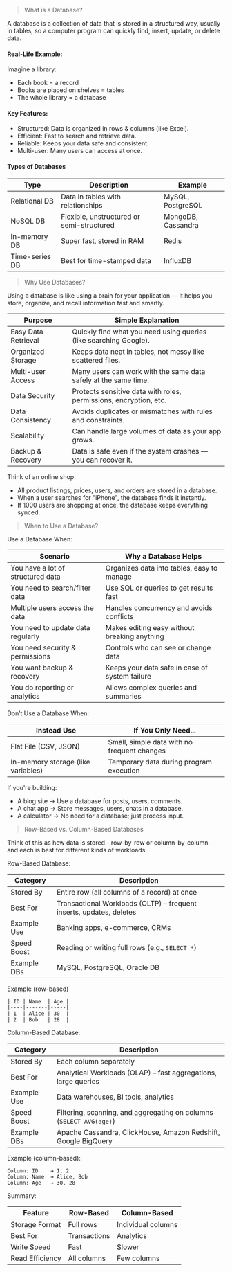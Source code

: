 > What is a Database?

A database is a collection of data that is stored in a structured way, usually in tables, so a computer program can quickly find, insert, update, or delete data.

#### Real-Life Example:

Imagine a library:

- Each book = a record
- Books are placed on shelves = tables
- The whole library = a database

#### Key Features:

- Structured: Data is organized in rows & columns (like Excel).
- Efficient: Fast to search and retrieve data.
- Reliable: Keeps your data safe and consistent.
- Multi-user: Many users can access at once.

#### Types of Databases

| Type          | Description                             | Example                 |
|---------------|-----------------------------------------|-------------------------|
| Relational DB | Data in tables with relationships       | MySQL, PostgreSQL       |
| NoSQL DB      | Flexible, unstructured or semi-structured | MongoDB, Cassandra      |
| In-memory DB  | Super fast, stored in RAM               | Redis                   |
| Time-series DB| Best for time-stamped data              | InfluxDB                |

> Why Use Databases?

Using a database is like using a brain for your application — it helps you store, organize, and recall information fast and smartly.

| Purpose             | Simple Explanation                                                   |
|---------------------|-----------------------------------------------------------------------|
| Easy Data Retrieval | Quickly find what you need using queries (like searching Google).     |
| Organized Storage   | Keeps data neat in tables, not messy like scattered files.            |
| Multi-user Access   | Many users can work with the same data safely at the same time.       |
| Data Security       | Protects sensitive data with roles, permissions, encryption, etc.     |
| Data Consistency    | Avoids duplicates or mismatches with rules and constraints.           |
| Scalability         | Can handle large volumes of data as your app grows.                   |
| Backup & Recovery   | Data is safe even if the system crashes — you can recover it.         |

Think of an online shop:

- All product listings, prices, users, and orders are stored in a database.
- When a user searches for "iPhone", the database finds it instantly.
- If 1000 users are shopping at once, the database keeps everything synced.

> When to Use a Database?

Use a Database When:

| Scenario                                | Why a Database Helps                                       |
|-----------------------------------------|-------------------------------------------------------------|
| You have a lot of structured data       | Organizes data into tables, easy to manage                 |
| You need to search/filter data          | Use SQL or queries to get results fast                     |
| Multiple users access the data          | Handles concurrency and avoids conflicts                   |
| You need to update data regularly       | Makes editing easy without breaking anything               |
| You need security & permissions         | Controls who can see or change data                        |
| You want backup & recovery              | Keeps your data safe in case of system failure             |
| You do reporting or analytics           | Allows complex queries and summaries                       |

Don’t Use a Database When:

| Instead Use                      | If You Only Need...                                  |
|----------------------------------|-------------------------------------------------------|
| Flat File (CSV, JSON)           | Small, simple data with no frequent changes          |
| In-memory storage (like variables) | Temporary data during program execution           |

If you're building:

- A blog site → Use a database for posts, users, comments.
- A chat app → Store messages, users, chats in a database.
- A calculator → No need for a database; just process input.

> Row-Based vs. Column-Based Databases

Think of this as how data is stored - row-by-row or column-by-column - and each is best for different kinds of workloads.

Row-Based Database:

| Category       | Description                                                                 |
|----------------|-----------------------------------------------------------------------------|
| Stored By      | Entire row (all columns of a record) at once                                |
| Best For       | Transactional Workloads (OLTP) – frequent inserts, updates, deletes         |
| Example Use    | Banking apps, e-commerce, CRMs                                              |
| Speed Boost    | Reading or writing full rows (e.g., `SELECT *`)                             |
| Example DBs    | MySQL, PostgreSQL, Oracle DB                                                |

Example (row-based)

```text
| ID | Name  | Age |
|----|-------|-----|
| 1  | Alice | 30  |
| 2  | Bob   | 28  |
```

Column-Based Database:

| Category       | Description                                                                 |
|----------------|-----------------------------------------------------------------------------|
| Stored By      | Each column separately                                                      |
| Best For       | Analytical Workloads (OLAP) – fast aggregations, large queries              |
| Example Use    | Data warehouses, BI tools, analytics                                        |
| Speed Boost    | Filtering, scanning, and aggregating on columns (`SELECT AVG(age)`)         |
| Example DBs    | Apache Cassandra, ClickHouse, Amazon Redshift, Google BigQuery             |

Example (column-based):

```text
Column: ID    → 1, 2  
Column: Name  → Alice, Bob  
Column: Age   → 30, 28
```

Summary:

| Feature         | Row-Based       | Column-Based         |
|-----------------|------------------|------------------------|
| Storage Format  | Full rows         | Individual columns      |
| Best For        | Transactions      | Analytics               |
| Write Speed     | Fast              | Slower                  |
| Read Efficiency | All columns       | Few columns             |

